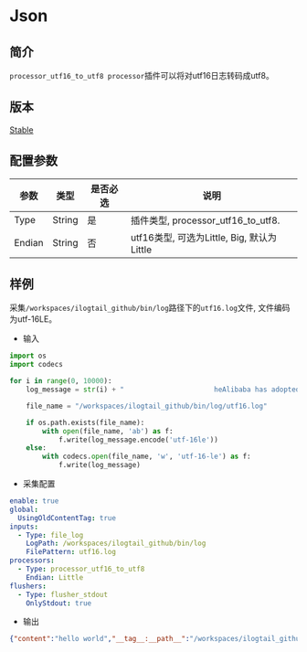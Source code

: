 # Json

## 简介

`processor_utf16_to_utf8 processor`插件可以将对utf16日志转码成utf8。

## 版本

[Stable](../stability-level.md)

## 配置参数

| 参数     | 类型     | 是否必选 | 说明                                 |
|--------|--------|------|------------------------------------|
| Type   | String | 是    | 插件类型, processor_utf16_to_utf8.     |
| Endian | String | 否    | utf16类型, 可选为Little, Big, 默认为Little |

## 样例

采集`/workspaces/ilogtail_github/bin/log`路径下的`utf16.log`文件, 文件编码为utf-16LE。

* 输入

```python
import os
import codecs

for i in range(0, 10000):
    log_message = str(i) + "                      heAlibaba has adopted a Code of Conduct that we expect project participants to adhere to.llow.\n"

    file_name = "/workspaces/ilogtail_github/bin/log/utf16.log"

    if os.path.exists(file_name):
        with open(file_name, 'ab') as f:
            f.write(log_message.encode('utf-16le'))
    else:
        with codecs.open(file_name, 'w', 'utf-16-le') as f:
            f.write(log_message)
```

* 采集配置

```yaml
enable: true
global:
  UsingOldContentTag: true
inputs:
  - Type: file_log
    LogPath: /workspaces/ilogtail_github/bin/log
    FilePattern: utf16.log
processors:
  - Type: processor_utf16_to_utf8
    Endian: Little
flushers:
  - Type: flusher_stdout
    OnlyStdout: true
```

* 输出

```json
{"content":"hello world","__tag__:__path__":"/workspaces/ilogtail_github/bin/log/utf16.log","__time__":"1698839436"}
```
